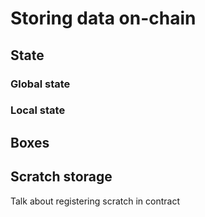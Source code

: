 # Storing data on-chain

## State

### Global state

### Local state

## Boxes

## Scratch storage

Talk about registering scratch in contract
